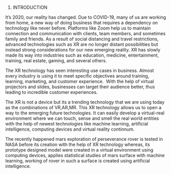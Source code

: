 1. INTRODUCTION



It’s 2020, our reality has changed. Due to  COVID-19, many of us are working from home, a new way of doing business that requires a dependency on technology like never before. Platforms like Zoom help us to maintain connection and communication with clients, team members, and sometimes family and friends. As a result of social distancing and travel restrictions, advanced technologies such as XR are no longer distant possibilities but instead strong considerations for our new emerging reality. XR has slowly made its way into industries such as education, medicine, entertainment, training, real estate, gaming, and several others. 

The XR technology has seen interesting use cases in business. Almost every industry is using it to meet specific objectives around training, learning, marketing, and customer experience.  With the help of virtual projectors and slides, businesses can target their audience better, thus leading to incredible customer experiences.

The XR is not a device but its a trending technology that we are using today as the combinations of VR,AR,MR. This XR technology allows us to open a way to the emerging future technologies. It can easily develop a virtual-real environment where we can touch, sense and smell the real world entities with the help of newest technologies like machine learning, artificial intelligence, computing devices and  virtual reality continnum.

The recently happened mars exploration of perseverance rover is tested in NASA before its creation with the help of XR technology whereas, its prototype designed model were created in a virtual environment using computing devices, applies statistical studies of mars surface with machine learning, working of rover in such a surface is created using artificial intelligence.
